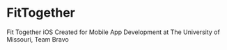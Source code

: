 FitTogether
===========

Fit Together iOS Created for Mobile App Development at The University of Missouri, Team Bravo
